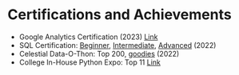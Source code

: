 # Certifications and Achievements

- Google Analytics Certification (2023) [Link](https://analytics.google.com/analytics/academy/certificate/tIc7JM4MR9ey9NtaB1_7Sg)
- SQL Certification: [Beginner](https://www.hackerrank.com/certificates/1331df92d57d), [Intermediate](https://www.hackerrank.com/certificates/a87161b5370b), [Advanced](https://www.hackerrank.com/certificates/0f422acd6081) (2022)
- Celestial Data-O-Thon: Top 200, [goodies](https://www.linkedin.com/posts/nikunj-mistry-b03993223_dataabroabrthon-activity-6975768094610735105-1Gqj?utm_source=share&utm_medium=member_desktop) (2022)
- College In-House Python Expo: Top 11 [Link](https://drive.google.com/file/d/1Nhutq29R6dorfkmyu5J38UQGSqF2VmDs/view?usp=sharing)
